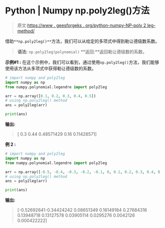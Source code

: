 # Python | Numpy np.poly2leg()方法

> 原文:[https://www . geesforgeks . org/python-numpy-NP-poly 2 leg-method/](https://www.geeksforgeeks.org/python-numpy-np-poly2leg-method/)

借助`**np.poly2leg()**`方法，我们可以从给定的多项式中得到勒让德级数系数。

> **语法:** `np.poly2leg(polynomial)`
> **返回:**返回勒让德级数的系数。

**示例#1 :**
在这个示例中，我们可以看到，通过使用`np.poly2leg()`方法，我们能够使用该方法从多项式中获得勒让德级数的系数。

```py
# import numpy and poly2leg
import numpy as np
from numpy.polynomial.legendre import poly2leg

arr = np.array([0.1, 0.2, 0.3, 0.4, 0.5])
# using np.poly2leg() method
ans = poly2leg(arr)

print(ans)
```

**输出:**

> [ 0.3 0.44 0.48571429 0.16 0.11428571]

**例 2 :**

```py
# import numpy and poly2leg
import numpy as np
from numpy.polynomial.legendre import poly2leg

arr = np.array([-0.5, -0.4, -0.3, -0.2, -0.1, 0, 0.1, 0.2, 0.3, 0.4, 0.5])
# using np.poly2leg() method
ans = poly2leg(arr)

print(ans)
```

**输出:**

> [-0.52692641-0.34424242 0.08651349 0.16149184 0.27684316 0.13948718
> 0.13127578 0.03905114 0.0295276 0.0042126 0.000422222]